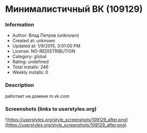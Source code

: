 # Минималистичный ВК (109129)

### Information
- Author: Влад Петров (unknown)
- Created at: unknown
- Updated at: 1/9/2015, 3:01:00 PM
- License: NO-REDISTRIBUTION
- Category: global
- Rating: undefined
- Total installs: 246
- Weekly installs: 0


### Description
работает на домене m.vk.com


### Screenshots (links to userstyles.org)
![https://userstyles.org/style_screenshots/109129_after.png](https://userstyles.org/style_screenshots/109129_after.png)


